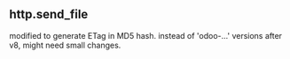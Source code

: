 http.send_file
--------------
modified to generate ETag in MD5 hash. instead of 'odoo-...'
versions after v8, might need small changes.
